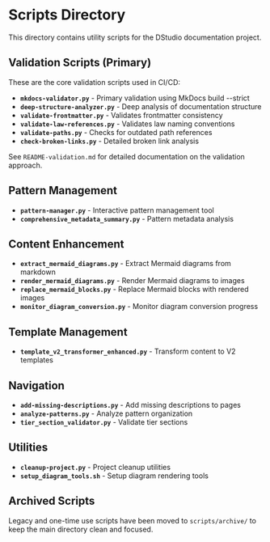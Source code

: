 # Scripts Directory

This directory contains utility scripts for the DStudio documentation project.

## Validation Scripts (Primary)

These are the core validation scripts used in CI/CD:

- **`mkdocs-validator.py`** - Primary validation using MkDocs build --strict
- **`deep-structure-analyzer.py`** - Deep analysis of documentation structure
- **`validate-frontmatter.py`** - Validates frontmatter consistency
- **`validate-law-references.py`** - Validates law naming conventions
- **`validate-paths.py`** - Checks for outdated path references
- **`check-broken-links.py`** - Detailed broken link analysis

See `README-validation.md` for detailed documentation on the validation approach.

## Pattern Management

- **`pattern-manager.py`** - Interactive pattern management tool
- **`comprehensive_metadata_summary.py`** - Pattern metadata analysis

## Content Enhancement

- **`extract_mermaid_diagrams.py`** - Extract Mermaid diagrams from markdown
- **`render_mermaid_diagrams.py`** - Render Mermaid diagrams to images
- **`replace_mermaid_blocks.py`** - Replace Mermaid blocks with rendered images
- **`monitor_diagram_conversion.py`** - Monitor diagram conversion progress

## Template Management

- **`template_v2_transformer_enhanced.py`** - Transform content to V2 templates

## Navigation

- **`add-missing-descriptions.py`** - Add missing descriptions to pages
- **`analyze-patterns.py`** - Analyze pattern organization
- **`tier_section_validator.py`** - Validate tier sections

## Utilities

- **`cleanup-project.py`** - Project cleanup utilities
- **`setup_diagram_tools.sh`** - Setup diagram rendering tools

## Archived Scripts

Legacy and one-time use scripts have been moved to `scripts/archive/` to keep the main directory clean and focused.